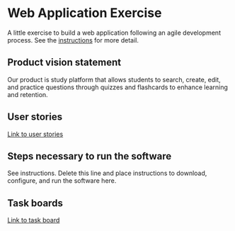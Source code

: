 # Web Application Exercise

A little exercise to build a web application following an agile development process. See the [instructions](instructions.md) for more detail.

## Product vision statement

Our product is study platform that allows students to search, create, edit, and practice questions through quizzes and flashcards to enhance learning and retention.

## User stories

[Link to user stories](https://github.com/software-students-spring2025/2-web-app-medium-well/issues) 

## Steps necessary to run the software

See instructions. Delete this line and place instructions to download, configure, and run the software here.

## Task boards

[Link to task board](https://github.com/orgs/software-students-spring2025/projects/115)
